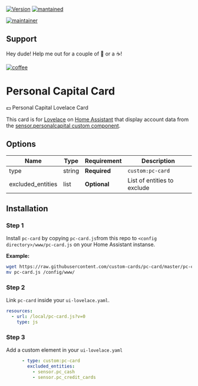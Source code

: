 

[![Version](https://img.shields.io/badge/version-0.0.1-green.svg?style=for-the-badge)](#) [![mantained](https://img.shields.io/maintenance/yes/2019.svg?style=for-the-badge)](#)

[![maintainer](https://img.shields.io/badge/maintainer-Ian%20Richardson%20%40iantrich-blue.svg?style=for-the-badge)](#)

## Support
Hey dude! Help me out for a couple of :beers: or a :coffee:!

[![coffee](https://www.buymeacoffee.com/assets/img/custom_images/black_img.png)](https://www.buymeacoffee.com/zJtVxUAgH)

# Personal Capital Card
💵 Personal Capital Lovelace Card

This card is for [Lovelace](https://www.home-assistant.io/lovelace) on [Home Assistant](https://www.home-assistant.io/) that display account data from the [sensor.personalcapital custom component](https://github.com/custom-components/sensor.personalcapital).

## Options

| Name | Type | Requirement | Description
| ---- | ---- | ------- | -----------
| type | string | **Required** | `custom:pc-card`
| excluded_entities | list | **Optional** | List of entities to exclude

## Installation

### Step 1

Install `pc-card` by copying `pc-card.js`from this repo to `<config directory>/www/pc-card.js` on your Home Assistant instanse.

**Example:**

```bash
wget https://raw.githubusercontent.com/custom-cards/pc-card/master/pc-card.js
mv pc-card.js /config/www/
```

### Step 2

Link `pc-card` inside your `ui-lovelace.yaml`.

```yaml
resources:
  - url: /local/pc-card.js?v=0
    type: js
```

### Step 3

Add a custom element in your `ui-lovelace.yaml`

```yaml
      - type: custom:pc-card
        excluded_entities:
          - sensor.pc_cash
          - sensor.pc_credit_cards
```
